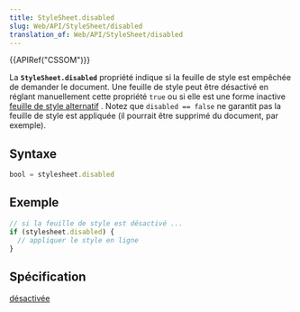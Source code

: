 ```yaml
---
title: StyleSheet.disabled
slug: Web/API/StyleSheet/disabled
translation_of: Web/API/StyleSheet/disabled
---
```


{{APIRef("CSSOM")}}

La **`StyleSheet.disabled`** propriété indique si la feuille de style est empêchée de demander le document. Une feuille de style peut être désactivé en réglant manuellement cette propriété `true` ou si elle est une forme inactive [feuille de style alternatif](/fr/docs/Web/CSS/Alternative_style_sheets) . Notez que `disabled == false` ne garantit pas la feuille de style est appliquée (il pourrait être supprimé du document, par exemple).

## Syntaxe

```js
bool = stylesheet.disabled
```

## Exemple

```js
// si la feuille de style est désactivé ...
if (stylesheet.disabled) {
  // appliquer le style en ligne
}
```

## Spécification

[désactivée](http://www.w3.org/TR/2000/REC-DOM-Level-2-Style-20001113/stylesheets.html#StyleSheets-StyleSheet-disabled)
